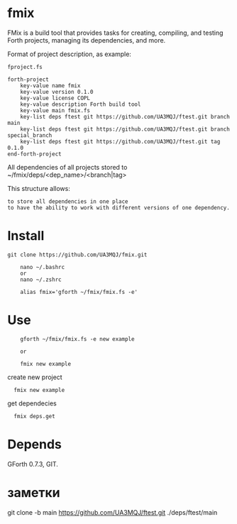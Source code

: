 # fmix

FMix is a build tool that provides tasks for creating, compiling, and testing Forth projects, managing its dependencies, and more.

Format of project description, as example:

`fproject.fs`

```
forth-project
    key-value name fmix
    key-value version 0.1.0
    key-value license COPL
    key-value description Forth build tool
    key-value main fmix.fs
    key-list deps ftest git https://github.com/UA3MQJ/ftest.git branch main
    key-list deps ftest git https://github.com/UA3MQJ/ftest.git branch special_branch
    key-list deps ftest git https://github.com/UA3MQJ/ftest.git tag 0.1.0
end-forth-project
```

All dependencies of all projects stored to ~/fmix/deps/<dep_name>/<branch|tag>

This structure allows:

    to store all dependencies in one place
    to have the ability to work with different versions of one dependency.


# Install

```
git clone https://github.com/UA3MQJ/fmix.git

    nano ~/.bashrc
    or
    nano ~/.zshrc

    alias fmix='gforth ~/fmix/fmix.fs -e'
```

# Use

```
    gforth ~/fmix/fmix.fs -e new example 

    or

    fmix new example 
```

create new project
```
  fmix new example 
```
get dependecies
```
  fmix deps.get 
```

# Depends

GForth 0.7.3, GIT.

# заметки

git clone -b main https://github.com/UA3MQJ/ftest.git ./deps/ftest/main